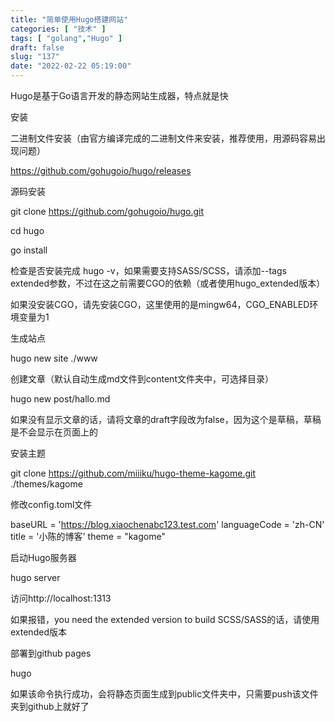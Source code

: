 ```yaml
---
title: "简单使用Hugo搭建网站"
categories: [ "技术" ]
tags: [ "golang","Hugo" ]
draft: false
slug: "137"
date: "2022-02-22 05:19:00"
---
```


Hugo是基于Go语言开发的静态网站生成器，特点就是快



安装

二进制文件安装（由官方编译完成的二进制文件来安装，推荐使用，用源码容易出现问题）

https://github.com/gohugoio/hugo/releases


源码安装

git clone https://github.com/gohugoio/hugo.git

cd hugo

go install

检查是否安装完成 hugo -v，如果需要支持SASS/SCSS，请添加--tags extended参数，不过在这之前需要CGO的依赖（或者使用hugo_extended版本）

如果没安装CGO，请先安装CGO，这里使用的是mingw64，CGO_ENABLED环境变量为1


生成站点

 hugo new site ./www


创建文章（默认自动生成md文件到content文件夹中，可选择目录）

hugo new post/hallo.md

如果没有显示文章的话，请将文章的draft字段改为false，因为这个是草稿，草稿是不会显示在页面上的


安装主题

git clone https://github.com/miiiku/hugo-theme-kagome.git ./themes/kagome


修改config.toml文件



baseURL = 'https://blog.xiaochenabc123.test.com'
languageCode = 'zh-CN'
title = '小陈的博客'
theme = "kagome"


启动Hugo服务器

hugo server

访问http://localhost:1313


如果报错，you need the extended version to build SCSS/SASS的话，请使用extended版本


部署到github pages

hugo

如果该命令执行成功，会将静态页面生成到public文件夹中，只需要push该文件夹到github上就好了



